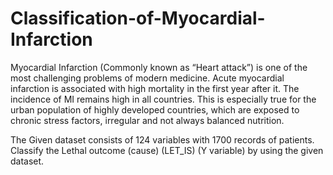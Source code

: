 # Classification-of-Myocardial-Infarction

Myocardial Infarction (Commonly known as “Heart attack”) is one of the most challenging problems of modern medicine. Acute myocardial infarction is associated with high mortality in the first year after it. The incidence of MI remains high in all countries. This is especially true for the urban population of highly developed countries, which are exposed to chronic stress factors, irregular and not always balanced nutrition.

The Given dataset consists of 124 variables with 1700 records of patients. Classify the Lethal outcome (cause) (LET_IS) (Y variable) by using the given dataset.

